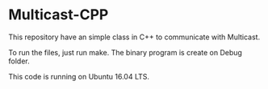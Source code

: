 # Multicast-CPP
This repository have an simple class in C++ to communicate with Multicast.

To run the files, just run make. The binary program is create on Debug folder.

This code is running on Ubuntu 16.04 LTS.